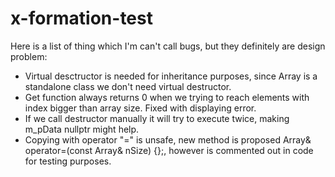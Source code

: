 # x-formation-test
Here is a list of thing which I'm can't call bugs, but they definitely are design problem:
- Virtual desctructor is needed for inheritance purposes, since Array is a standalone class we don't need virtual destructor.
- Get function always returns 0 when we trying to reach elements with index bigger than array size. Fixed with displaying error.
- If we call destructor manually it will try to execute twice, making m_pData nullptr might help.
- Copying with operator "=" is unsafe, new method is proposed Array& operator=(const Array& nSize) {};, however is commented out in code for testing purposes. 
